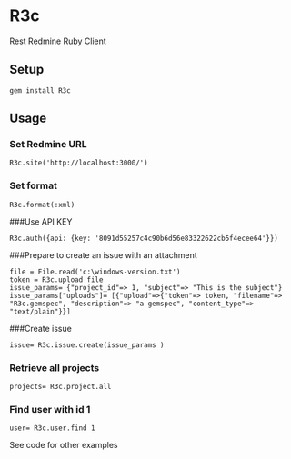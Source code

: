 # R3c
Rest Redmine Ruby Client

## Setup

```
gem install R3c
```

## Usage

### Set Redmine URL

```
R3c.site('http://localhost:3000/')
```

### Set format

```
R3c.format(:xml)
```

###Use API KEY

```
R3c.auth({api: {key: '8091d55257c4c90b6d56e83322622cb5f4ecee64'}})
```

###Prepare to create an issue with an attachment

```
file = File.read('c:\windows-version.txt')
token = R3c.upload file
issue_params= {"project_id"=> 1, "subject"=> "This is the subject"}
issue_params["uploads"]= [{"upload"=>{"token"=> token, "filename"=> "R3c.gemspec", "description"=> "a gemspec", "content_type"=> "text/plain"}}]
```

###Create issue

```
issue= R3c.issue.create(issue_params )
```

### Retrieve all projects

```
projects= R3c.project.all
```

### Find user with id 1

```
user= R3c.user.find 1
```

See code for other examples


